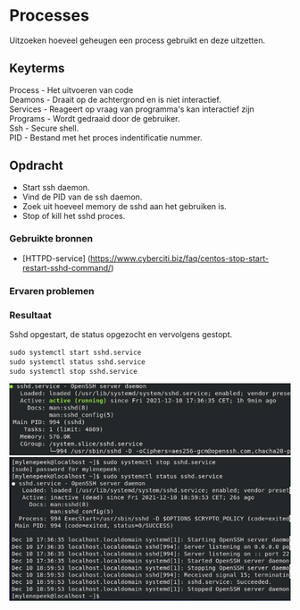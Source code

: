 # Processes
Uitzoeken hoeveel geheugen een process gebruikt en deze uitzetten. 

## Keyterms
Process - Het uitvoeren van code <br/>
Deamons - Draait op de achtergrond en is niet interactief. <br/>
Services - Reageert op vraag van programma's kan interactief zijn<br/>
Programs - Wordt gedraaid door de gebruiker. <br/>
Ssh - Secure shell. <br/>
PID - Bestand met het proces indentificatie nummer. 

## Opdracht
- Start ssh daemon.
- Vind de PID van de ssh daemon.
- Zoek uit hoeveel memory de sshd aan het gebruiken is.
- Stop of kill het sshd proces. 

### Gebruikte bronnen
- [HTTPD-service] (https://www.cyberciti.biz/faq/centos-stop-start-restart-sshd-command/)

### Ervaren problemen


### Resultaat
Sshd opgestart, de status opgezocht en vervolgens gestopt. 

`sudo systemctl start sshd.service` <br/>
`sudo systemctl status sshd.service` <br/>
`sudo systemctl stop sshd.service` <br/>

![processes-memory](../00_includes/01_Linux_01/processes-memory.png)
![processes-stop](../00_includes/01_Linux_01/processes-stop.png)

